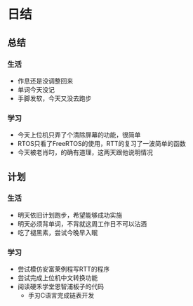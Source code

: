 # 日结

## 总结

### 生活

* 作息还是没调整回来
* 单词今天没记
* 手脚发软，今天又没去跑步

### 学习

* 今天上位机只弄了个清除屏幕的功能，很简单
* RTOS只看了FreeRTOS的使用，RTT的复习了一波简单的函数
* 今天被老肖叼，的确有道理，这两天跟他说明情况

## 计划

### 生活

* 明天依旧计划跑步，希望能够成功实施
* 明天必须背单词，不背就这周工作日不可以沾酒
* 吃了褪黑素，尝试今晚早入眠

### 学习

* 尝试模仿安富莱例程写RTT的程序
* 尝试完成上位机中文转换功能
* 阅读硬禾学堂恩智浦板子的代码
  * 手刃C语言完成链表开发